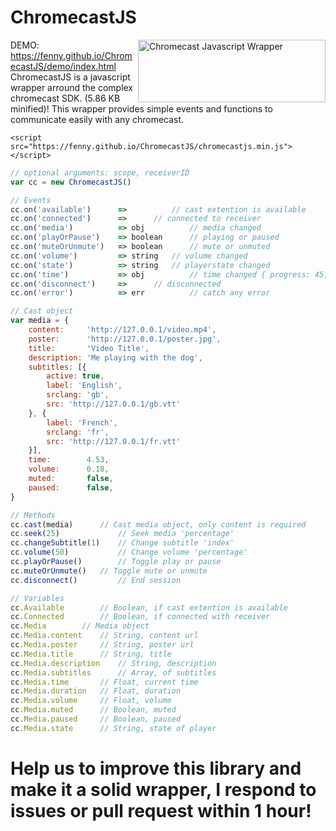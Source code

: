 # ChromecastJS

<img src="https://i.imgur.com/uI4i1m5.png" align="right"
     title="Chromecast Javascript Wrapper" width="300" height="100">
DEMO: https://fenny.github.io/ChromecastJS/demo/index.html<br>
ChromecastJS is a javascript wrapper arround the complex chromecast SDK. (5.86 KB minified)!
This wrapper provides simple events and functions to communicate easily with any chromecast.

`<script src="https://fenny.github.io/ChromecastJS/chromecastjs.min.js"></script>`

```javascript
// optional arguments: scope, receiverID
var cc = new ChromecastJS()

// Events
cc.on('available')      =>  		// cast extention is available
cc.on('connected')      => 		// connected to receiver
cc.on('media')          => obj 	        // media changed 
cc.on('playOrPause')    => boolean      // playing or paused
cc.on('muteOrUnmute')   => boolean      // mute or unmuted
cc.on('volume')         => string	// volume changed
cc.on('state')          => string	// playerstate changed
cc.on('time')           => obj	        // time changed { progress: 45, time: '00:03:45', duration: '00:11:23' }
cc.on('disconnect')     => 		// disconnected
cc.on('error')          => err	        // catch any error

// Cast object
var media = {
    content:     'http://127.0.0.1/video.mp4',
    poster:      'http://127.0.0.1/poster.jpg',
    title:       'Video Title',
    description: 'Me playing with the dog',
    subtitles: [{
        active: true,
        label: 'English',
        srclang: 'gb',
        src: 'http://127.0.0.1/gb.vtt'
    }, {
        label: 'French',
        srclang: 'fr',
        src: 'http://127.0.0.1/fr.vtt'
    }],
    time:        4.53,
    volume:      0.18,
    muted:       false,
    paused:      false,
}

// Methods
cc.cast(media) 		// Cast media object, only content is required
cc.seek(25)           	// Seek media 'percentage'
cc.changeSubtitle(1)  	// Change subtitle 'index'
cc.volume(50)         	// Change volume 'percentage'
cc.playOrPause()      	// Toggle play or pause
cc.muteOrUnmute()	// Toggle mute or unmute
cc.disconnect()	    	// End session

// Variables
cc.Available 		// Boolean, if cast extention is available
cc.Connected 		// Boolean, if connected with receiver
cc.Media 		// Media object
cc.Media.content  	// String, content url
cc.Media.poster  	// String, poster url
cc.Media.title  	// String, title
cc.Media.description    // String, description
cc.Media.subtitles  	// Array, of subtitles
cc.Media.time  		// Float, current time
cc.Media.duration  	// Float, duration
cc.Media.volume  	// Float, volume
cc.Media.muted  	// Boolean, muted
cc.Media.paused 	// Boolean, paused
cc.Media.state  	// String, state of player
```

# Help us to improve this library and make it a solid wrapper, I respond to issues or pull request within 1 hour!
